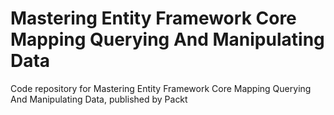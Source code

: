 # Mastering Entity Framework Core Mapping Querying And Manipulating Data
Code repository for Mastering Entity Framework Core Mapping Querying And Manipulating Data, published by Packt

